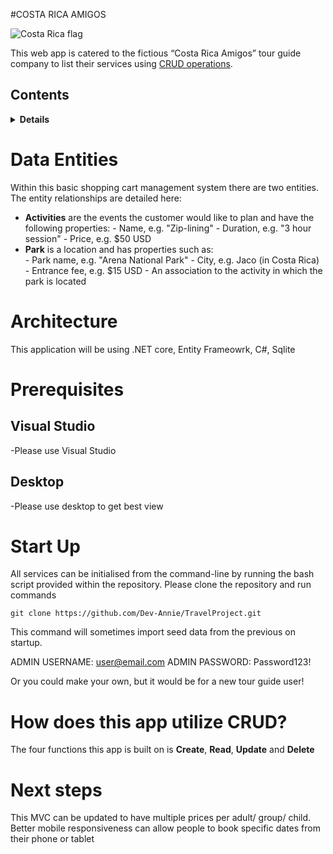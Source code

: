 #COSTA RICA AMIGOS

![Costa Rica flag]( https://www.crwflags.com/fotw/images/c/cr.gif)


This web app is catered to the fictious “Costa Rica Amigos” tour guide company to list their services using [CRUD operations](https://en.wikipedia.org/wiki/Create,_read,_update_and_delete).


## Contents

<details>
<summary><strong>Details</strong></summary>

-   [Data Entities](#data-entities)

-   [Architecture](#architecture)
-   [Prerequisites](#prerequisites)
-   [Start Up](#start-up)
-   [What does this CRUD app do?](#How-does-this-app-utilize-CRUD?) 
    -   [Create Operations](#create-operations)
    -   [Read Operations](#read-operations)
    -   [Update Operations](#update-operations)
    -   [Delete Operations](#delete-operations)
-   [Next Steps](#next-steps)

</details>

# Data Entities


Within this basic shopping cart management system there are two entities.   The entity relationships are detailed here: 


-    **Activities** are the events the customer would like to plan and have the following properties: 
    -   Name, e.g. "Zip-lining"
    -   Duration, e.g. "3 hour session"
    -   Price, e.g. $50 USD
-    **Park** is a location and has properties such as:  
    -   Park name, e.g. "Arena National Park"
    -   City, e.g. Jaco (in Costa Rica)
    -   Entrance fee, e.g. $15 USD
    -   An association to the activity in which the park is located

# Architecture

This application will be using .NET core, Entity Frameowrk, C#, Sqlite 


# Prerequisites

## Visual Studio

-Please use Visual Studio

## Desktop

-Please use desktop to get best view

# Start Up

All services can be initialised from the command-line by running the bash script provided within the repository. Please
clone the repository and run commands

```console
git clone https://github.com/Dev-Annie/TravelProject.git

```

This command will sometimes import seed data from the previous on startup.

ADMIN USERNAME: user@email.com
ADMIN PASSWORD: Password123!

Or you could make your own, but it would be for a new tour guide user!


# How does this app utilize CRUD?

The four functions this app is built on is **Create**, **Read**, **Update** and **Delete** 

# Next steps

This MVC can be updated to have multiple prices per adult/ group/ child.  
Better mobile responsiveness can allow people to book specific dates from their phone or tablet
